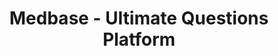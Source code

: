 ---
layout: home
title: "Medbase - Ultimate Questions Platform"
description: "Medbase is the ultimate platform for medical questions and answers. Find reliable information and resources for all your healthcare needs."
keywords: "Medbase, medical MCQs, medical education, study platform, exam preparation, medical students, question bank, customizable questions, medical learning, online learning, medical quizzes"
image: "https://i.postimg.cc/d3FdX3X7/Logo.png"
---